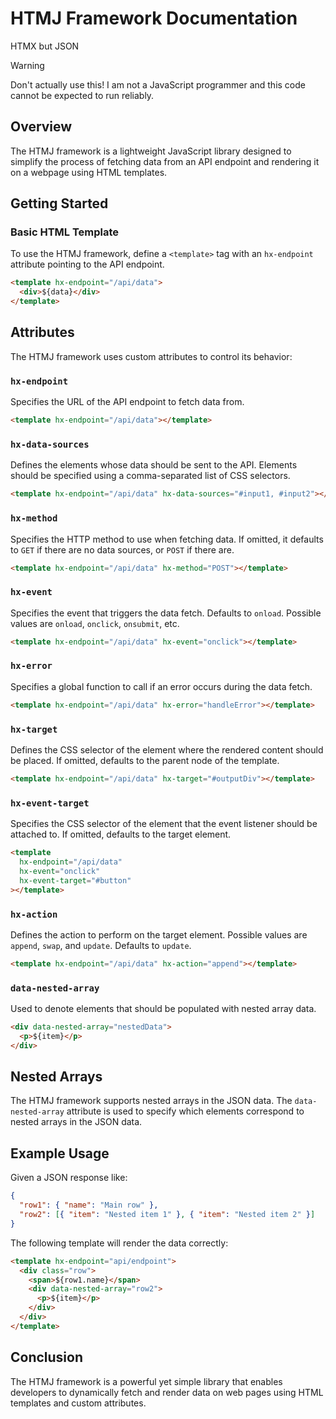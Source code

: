 # HTMJ Framework Documentation

HTMX but JSON

> [!WARNING]  
> Don't actually use this! I am not a JavaScript programmer and this code cannot be expected to run reliably.

## Overview

The HTMJ framework is a lightweight JavaScript library designed to simplify the process of fetching data from an API endpoint and rendering it on a webpage using HTML templates.

## Getting Started

### Basic HTML Template

To use the HTMJ framework, define a `<template>` tag with an `hx-endpoint` attribute pointing to the API endpoint.

```html
<template hx-endpoint="/api/data">
  <div>${data}</div>
</template>
```

## Attributes

The HTMJ framework uses custom attributes to control its behavior:

### `hx-endpoint`

Specifies the URL of the API endpoint to fetch data from.

```html
<template hx-endpoint="/api/data"></template>
```

### `hx-data-sources`

Defines the elements whose data should be sent to the API. Elements should be specified using a comma-separated list of CSS selectors.

```html
<template hx-endpoint="/api/data" hx-data-sources="#input1, #input2"></template>
```

### `hx-method`

Specifies the HTTP method to use when fetching data. If omitted, it defaults to `GET` if there are no data sources, or `POST` if there are.

```html
<template hx-endpoint="/api/data" hx-method="POST"></template>
```

### `hx-event`

Specifies the event that triggers the data fetch. Defaults to `onload`. Possible values are `onload`, `onclick`, `onsubmit`, etc.

```html
<template hx-endpoint="/api/data" hx-event="onclick"></template>
```

### `hx-error`

Specifies a global function to call if an error occurs during the data fetch.

```html
<template hx-endpoint="/api/data" hx-error="handleError"></template>
```

### `hx-target`

Defines the CSS selector of the element where the rendered content should be placed. If omitted, defaults to the parent node of the template.

```html
<template hx-endpoint="/api/data" hx-target="#outputDiv"></template>
```

### `hx-event-target`

Specifies the CSS selector of the element that the event listener should be attached to. If omitted, defaults to the target element.

```html
<template
  hx-endpoint="/api/data"
  hx-event="onclick"
  hx-event-target="#button"
></template>
```

### `hx-action`

Defines the action to perform on the target element. Possible values are `append`, `swap`, and `update`. Defaults to `update`.

```html
<template hx-endpoint="/api/data" hx-action="append"></template>
```

### `data-nested-array`

Used to denote elements that should be populated with nested array data.

```html
<div data-nested-array="nestedData">
  <p>${item}</p>
</div>
```

## Nested Arrays

The HTMJ framework supports nested arrays in the JSON data. The `data-nested-array` attribute is used to specify which elements correspond to nested arrays in the JSON data.

## Example Usage

Given a JSON response like:

```json
{
  "row1": { "name": "Main row" },
  "row2": [{ "item": "Nested item 1" }, { "item": "Nested item 2" }]
}
```

The following template will render the data correctly:

```html
<template hx-endpoint="api/endpoint">
  <div class="row">
    <span>${row1.name}</span>
    <div data-nested-array="row2">
      <p>${item}</p>
    </div>
  </div>
</template>
```

## Conclusion

The HTMJ framework is a powerful yet simple library that enables developers to dynamically fetch and render data on web pages using HTML templates and custom attributes.
